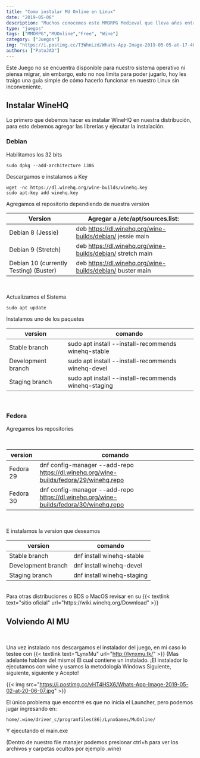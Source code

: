 ```yaml
---
title: "Como instalar MU Online en Linux"
date: "2019-05-06"
description: "Muchos conocemos este MMORPG Medieval que lleva años entre nosotros y a muchos nos marco la infancia"
type: "juegos"
tags: ["MMORPG","MUOnline","Free", "Wine"]
category: ["Juegos"]
img: "https://i.postimg.cc/T3WhnLzd/Whats-App-Image-2019-05-05-at-17-40-54.jpg"
authors: ["PatoJAD"]
---
```


Este Juego no se encuentra disponible para nuestro sistema operativo ni piensa migrar, sin embargo, esto no nos limita para poder jugarlo, hoy les traigo una guía simple de cómo hacerlo funcionar en nuestro Linux sin inconveniente.

## Instalar WineHQ
Lo primero que debemos hacer es instalar WineHQ en nuestra distribución, para esto debemos agregar las librerías y ejecutar la instalación.

### Debian

Habilitamos los 32 bits

    sudo dpkg --add-architecture i386

Descargamos e instalamos a Key

    wget -nc https://dl.winehq.org/wine-builds/winehq.key
    sudo apt-key add winehq.key

Agregamos el repositorio dependiendo de nuestra versión

| Version |	Agregar a /etc/apt/sources.list: |
|---|---|
| Debian 8 (Jessie) |	deb https://dl.winehq.org/wine-builds/debian/ jessie main |
| Debian 9 (Stretch) |	deb https://dl.winehq.org/wine-builds/debian/ stretch main |
| Debian 10 (currently Testing) (Buster) |	deb https://dl.winehq.org/wine-builds/debian/ buster main |

<br />

Actualizamos el Sistema

    sudo apt update

Instalamos uno de los paquetes

| version | comando |
|---|---|
| Stable branch | sudo apt install --install-recommends winehq-stable |
| Development branch | sudo apt install --install-recommends winehq-devel |
| Staging branch | sudo apt install --install-recommends winehq-staging |

<br />

### Fedora
Agregamos los repositories

<br />

| version | comando |
|---|---|
| Fedora 29 | dnf config-manager --add-repo https://dl.winehq.org/wine-builds/fedora/29/winehq.repo |
| Fedora 30 | dnf config-manager --add-repo https://dl.winehq.org/wine-builds/fedora/30/winehq.repo|
<br/>

E instalamos la version que deseamos

| version | comando |
|---|---|
| Stable branch | dnf install winehq-stable |
| Development branch |	dnf install winehq-devel |
| Staging branch	| dnf install winehq-staging |

<br/>
Para otras distribuciones o BDS o MacOS revisar en su {{< textlink text="sitio oficial" url="https://wiki.winehq.org/Download" >}}

## Volviendo Al MU
<br/>

Una vez instalado nos descargamos el instalador del juego, en mi caso lo testee con {{< textlink text="LynxMu" url="http://lynxmu.tk/" >}} (Mas adelante hablare del mismo) El cual contiene un instalado. ¡El instalador lo ejecutamos con wine y usamos la metodología Windows Siguiente, siguiente, siguiente y Acepto!

{{< img src="https://i.postimg.cc/vHT4HSX6/Whats-App-Image-2019-05-02-at-20-06-07.jpg" >}}

El único problema que encontré es que no inicia el Launcher, pero podemos jugar ingresando en:

    home/.wine/driver_c/programfiles(86)/LynxGames/MuOnline/

Y ejecutando el main.exe

(Dentro de nuestro file manajer podemos presionar ctrl+h para ver los archivos y carpetas ocultos por ejemplo .wine)
